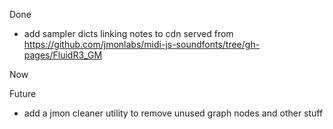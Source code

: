 Done
- add sampler dicts linking notes to cdn served from https://github.com/jmonlabs/midi-js-soundfonts/tree/gh-pages/FluidR3_GM

Now


Future
- add a jmon cleaner utility to remove unused graph nodes and other stuff
